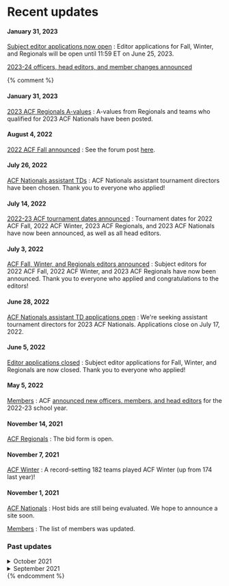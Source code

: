 <!-- ---
layout: home
---

<!-- Set title and description in config.yml -->

<h1 id="updates-heading">Recent updates</h1>

#### January 31, 2023
[Subject editor applications now open](https://hsquizbowl.org/forums/viewtopic.php?t=27051)
: Editor applications for Fall, Winter, and Regionals will be open until 11:59 ET on June 25, 2023.

[2023-24 officers, head editors, and member changes announced](https://hsquizbowl.org/forums/viewtopic.php?p=395399#p395399)

{% comment %}

#### January 31, 2023
[2023 ACF Regionals A-values](https://hsquizbowl.org/forums/viewtopic.php?p=393225#p393225)
: A-values from Regionals and teams who qualified for 2023 ACF Nationals have been posted.

#### August 4, 2022
[2022 ACF Fall announced](/fall)
: See the forum post [here](https://hsquizbowl.org/forums/viewtopic.php?p=391070).

#### July 26, 2022
[ACF Nationals assistant TDs](https://hsquizbowl.org/forums/viewtopic.php?t=26075)
: ACF Nationals assistant tournament directors have been chosen. Thank you to everyone who applied!

#### July 14, 2022
[2022-23 ACF tournament dates announced](https://hsquizbowl.org/forums/viewtopic.php?t=26100)
: Tournament dates for 2022 ACF Fall, 2022 ACF Winter, 2023 ACF Regionals, and 2023 ACF Nationals have now been announced, as well as all head editors.

#### July 3, 2022
[ACF Fall, Winter, and Regionals editors announced](https://hsquizbowl.org/forums/viewtopic.php?t=26013&p=390665#p390665)
: Subject editors for 2022 ACF Fall, 2022 ACF Winter, and 2023 ACF Regionals have now been announced. Thank you to everyone who applied and congratulations to the editors!

#### June 28, 2022
[ACF Nationals assistant TD applications open](https://hsquizbowl.org/forums/viewtopic.php?p=390629#p390629)
: We're seeking assistant tournament directors for 2023 ACF Nationals. Applications close on July 17, 2022.

#### June 5, 2022
[Editor applications closed](https://hsquizbowl.org/forums/viewtopic.php?p=390077#p390077)
: Subject editor applications for Fall, Winter, and Regionals are now closed. Thank you to everyone who applied!

#### May 5, 2022
[Members](/members)
: ACF [announced new officers, members, and head editors](https://hsquizbowl.org/forums/viewtopic.php?p=389927#p389927) for the 2022-23 school year.

#### November 14, 2021
[ACF Regionals](/regionals)
: The bid form is open.

#### November 7, 2021
[ACF Winter](/winter)
: A record-setting 182 teams played ACF Winter (up from 174 last year)!

#### November 1, 2021
[ACF Nationals](/nationals)
: Host bids are still being evaluated. We hope to announce a site soon.

[Members](/members)
: The list of members was updated.

### Past updates

<details markdown="1">
<summary>
October 2021
</summary>

#### October 19, 2021
[ACF Regionals](/regionals)
: The editing team was updated.

#### October 16, 2021
[ACF Fall](/fall)
: A record-setting 259 teams played ACF Fall!

#### October 11, 2021
[ACF Regionals](/regionals)
: Global announcement has been published.

#### October 1, 2021
[Miscellaneous Policies](/policies)
: New policy on pseudonyms.

[Carper Award](/carper)
: Added 2021 winners.
</details>

<details markdown="1">
<summary>
September 2021
</summary>

#### September 26, 2021
[ACF Fall](/fall) and [ACF Winter](/winter)
: Clarified $0 minimum fee.

#### September 25, 2021
[ACF Fall](/fall)
: Clarified that eligibility restrictions do not apply to high-school-only mirrors.

#### September 22, 2021
[ACF Fall](/fall)
: All host sites have been selected. Registration has opened for teams and staffers.

[ACF Nationals](/nationals)
: The editing team has been finalized. We are also currently accepting hosting bids.

#### September 20, 2021
[ACF Winter](/winter)
: The −$25 deadline for packet submission [was extended](https://hsquizbowl.org/forums/viewtopic.php?f=8&t=25262&p=386239#p386239) to Friday, September 24. The [bid form](https://forms.gle/6kDFdeFpYuECB9Me9) is also open.

#### September 3, 2021
[Members](/members)
: ACF [announced new officers and members](https://hsquizbowl.org/forums/viewtopic.php?f=9&t=25323) following the long-awaited 2021 ACF Nationals.

</details>
{% endcomment %}
